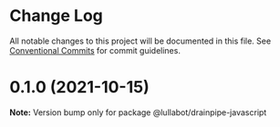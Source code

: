 # Change Log

All notable changes to this project will be documented in this file.
See [Conventional Commits](https://conventionalcommits.org) for commit guidelines.

# 0.1.0 (2021-10-15)

**Note:** Version bump only for package @lullabot/drainpipe-javascript
